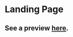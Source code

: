 # Landing Page
## See a preview [here](https://ilovebooks.gitlab.io/the-odin-project/landing-page).

